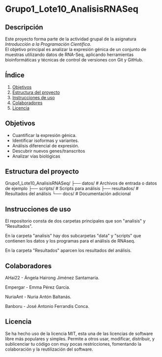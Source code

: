 # Grupo1_Lote10_AnalisisRNASeq

## Descripción
Este proyecto forma parte de la actividad grupal de la asignatura *Introducción a la Programación Científica*.  
El objetivo principal es analizar la expresión génica de un conjunto de muestras utilizando datos de RNA-Seq, aplicando herramientas bioinformáticas y técnicas de control de versiones con Git y GitHub.

## Índice
1. [Objetivos](#objetivos)
2. [Estructura del proyecto](#estructura-del-proyecto)
3. [Instrucciones de uso](#instrucciones-de-uso)
4. [Colaboradores](#colaboradores)
5. [Licencia](#licencia)

## Objetivos
- Cuantificar la expresión génica.
- Identificar isoformas y variantes.
- Análisis diferencial de expresión.
- Descubrir nuevos genes/transcritos
- Analizar vías biológicas


## Estructura del proyecto 

Grupo1_Lote10_AnalisisRNASeq/
├── datos/         # Archivos de entrada o datos de ejemplo
├── scripts/       # Scripts para análisis
├── resultados/    # Resultados del análisis
└── docs/          # Documentación adicional

## Instrucciones de uso
El repositorio consta de dos carpetas principales que son "analisis" y "Resultados".

En la carpeta "analisis" hay dos subcarpetas "data" y "scripts" que contienen los datos y los programas para el análisis de RNAseq. 

En la carpeta "Resultados" aparcen los resultados del análisis. 

## Colaboradores

AHai22 - Ángela Hairong Jiménez Santamaría.

Empergar - Emma Pérez García.

NuriaAnt - Nuria Antón Baltanás. 

Banboru - José Antonio Ferrandis Conca.

## Licencia

Se ha hecho uso de la licencia MIT, esta una de las licencias de software libre más populares y simples. Permite a otros usar, modificar, distribuir, y sublicenciar tu código con muy pocas restricciones, fomentando la colaboración y la reutilización del software.
